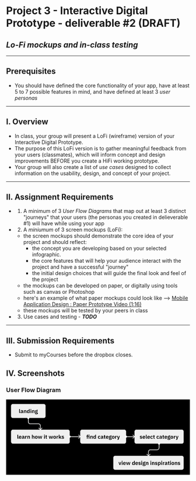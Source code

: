# Project 3 - Interactive Digital Prototype - deliverable #2 (DRAFT)
## *Lo-Fi mockups and in-class testing*

---

## Prerequisites
- You should have defined the core functionality of your app, have at least 5 to 7 possible features in mind, and have defined at least 3 *user personas*

---

## I. Overview
- In class, your group will present a LoFi (wireframe) version of your Interactive Digital Prototype.
- The purpose of this LoFi version is to gather meaningful feedback from your users (classmates), which will inform concept and design improvements BEFORE you create a HiFi working prototype.
- Your group will also create a list of *use cases* designed to collect information on the usability, design, and concept of your project.

---

## II. Assignment Requirements
- 1. A minimum of 3 *User Flow Diagrams* that map out at least 3 distinct "journeys" that your users (the personas you created in delieverable #1) will have while using your app
- 2. A *miniumum* of 3 screen mockups (LoFi):
  - the screen mockups should demonstrate the core idea of your project and should reflect:
    - the concept you are developing based on your selected infographic.
    - the core features that will help your audience interact with the project and have a successful "journey"
    - the initial design choices that will guide the final look and feel of the project
  - the mockups can be developed on paper, or digitally using tools such as canvas or Photoshop
  - here's an example of what paper mockups could look like --> [Mobile Application Design : Paper Prototype Video (1:16)](https://www.youtube.com/watch?v=y20E3qBmHpg)
  - these mockups will be tested by your peers in class
- 3. Use cases and testing  - ***TODO***

---

## III. Submission Requirements

- Submit to myCourses before the dropbox closes.

## IV. Screenshots

### User Flow Diagram

![screenshot](./_images/user-flow-diagram.png)
